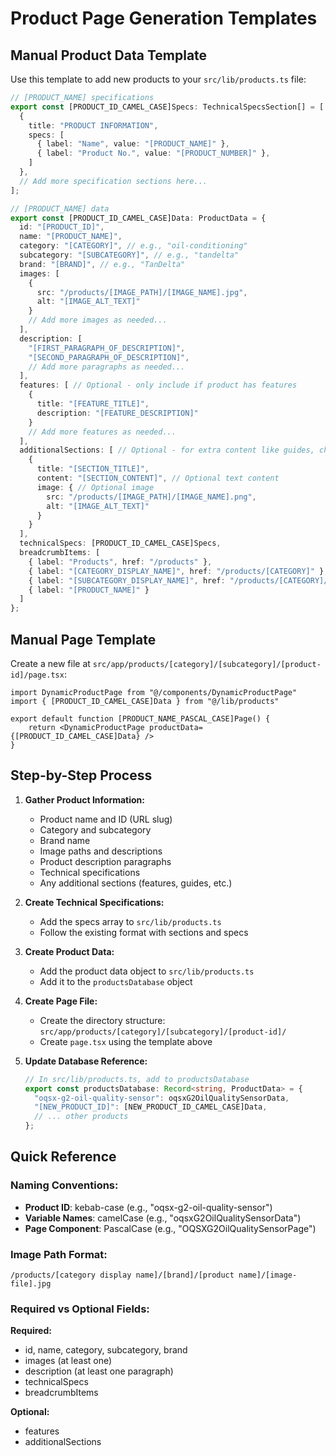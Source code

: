 # Product Page Generation Templates

## Manual Product Data Template

Use this template to add new products to your `src/lib/products.ts` file:

```typescript
// [PRODUCT_NAME] specifications
export const [PRODUCT_ID_CAMEL_CASE]Specs: TechnicalSpecsSection[] = [
  {
    title: "PRODUCT INFORMATION",
    specs: [
      { label: "Name", value: "[PRODUCT_NAME]" },
      { label: "Product No.", value: "[PRODUCT_NUMBER]" },
    ]
  },
  // Add more specification sections here...
];

// [PRODUCT_NAME] data
export const [PRODUCT_ID_CAMEL_CASE]Data: ProductData = {
  id: "[PRODUCT_ID]",
  name: "[PRODUCT_NAME]",
  category: "[CATEGORY]", // e.g., "oil-conditioning"
  subcategory: "[SUBCATEGORY]", // e.g., "tandelta"
  brand: "[BRAND]", // e.g., "TanDelta"
  images: [
    {
      src: "/products/[IMAGE_PATH]/[IMAGE_NAME].jpg",
      alt: "[IMAGE_ALT_TEXT]"
    }
    // Add more images as needed...
  ],
  description: [
    "[FIRST_PARAGRAPH_OF_DESCRIPTION]",
    "[SECOND_PARAGRAPH_OF_DESCRIPTION]",
    // Add more paragraphs as needed...
  ],
  features: [ // Optional - only include if product has features
    {
      title: "[FEATURE_TITLE]",
      description: "[FEATURE_DESCRIPTION]"
    }
    // Add more features as needed...
  ],
  additionalSections: [ // Optional - for extra content like guides, charts, etc.
    {
      title: "[SECTION_TITLE]",
      content: "[SECTION_CONTENT]", // Optional text content
      image: { // Optional image
        src: "/products/[IMAGE_PATH]/[IMAGE_NAME].png",
        alt: "[IMAGE_ALT_TEXT]"
      }
    }
  ],
  technicalSpecs: [PRODUCT_ID_CAMEL_CASE]Specs,
  breadcrumbItems: [
    { label: "Products", href: "/products" },
    { label: "[CATEGORY_DISPLAY_NAME]", href: "/products/[CATEGORY]" },
    { label: "[SUBCATEGORY_DISPLAY_NAME]", href: "/products/[CATEGORY]/[SUBCATEGORY]" },
    { label: "[PRODUCT_NAME]" }
  ]
};
```

## Manual Page Template

Create a new file at `src/app/products/[category]/[subcategory]/[product-id]/page.tsx`:

```tsx
import DynamicProductPage from "@/components/DynamicProductPage"
import { [PRODUCT_ID_CAMEL_CASE]Data } from "@/lib/products"

export default function [PRODUCT_NAME_PASCAL_CASE]Page() {
    return <DynamicProductPage productData={[PRODUCT_ID_CAMEL_CASE]Data} />
}
```

## Step-by-Step Process

1. **Gather Product Information:**
   - Product name and ID (URL slug)
   - Category and subcategory
   - Brand name
   - Image paths and descriptions
   - Product description paragraphs
   - Technical specifications
   - Any additional sections (features, guides, etc.)

2. **Create Technical Specifications:**
   - Add the specs array to `src/lib/products.ts`
   - Follow the existing format with sections and specs

3. **Create Product Data:**
   - Add the product data object to `src/lib/products.ts`
   - Add it to the `productsDatabase` object

4. **Create Page File:**
   - Create the directory structure: `src/app/products/[category]/[subcategory]/[product-id]/`
   - Create `page.tsx` using the template above

5. **Update Database Reference:**
   ```typescript
   // In src/lib/products.ts, add to productsDatabase
   export const productsDatabase: Record<string, ProductData> = {
     "oqsx-g2-oil-quality-sensor": oqsxG2OilQualitySensorData,
     "[NEW_PRODUCT_ID]": [NEW_PRODUCT_ID_CAMEL_CASE]Data,
     // ... other products
   };
   ```

## Quick Reference

### Naming Conventions:

- **Product ID**: kebab-case (e.g., "oqsx-g2-oil-quality-sensor")
- **Variable Names**: camelCase (e.g., "oqsxG2OilQualitySensorData")
- **Page Component**: PascalCase (e.g., "OQSXG2OilQualitySensorPage")

### Image Path Format:

```
/products/[category display name]/[brand]/[product name]/[image-file].jpg
```

### Required vs Optional Fields:

**Required:**

- id, name, category, subcategory, brand
- images (at least one)
- description (at least one paragraph)
- technicalSpecs
- breadcrumbItems

**Optional:**

- features
- additionalSections
